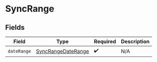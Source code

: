 # SyncRange


## Fields

| Field                                                           | Type                                                            | Required                                                        | Description                                                     |
| --------------------------------------------------------------- | --------------------------------------------------------------- | --------------------------------------------------------------- | --------------------------------------------------------------- |
| `dateRange`                                                     | [SyncRangeDateRange](../../models/shared/syncrangedaterange.md) | :heavy_check_mark:                                              | N/A                                                             |